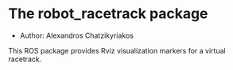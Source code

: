 # The robot_racetrack package

- Author: Alexandros Chatzikyriakos

This ROS package provides Rviz visualization markers for a virtual racetrack.
